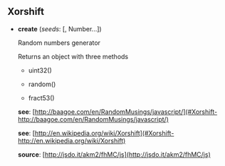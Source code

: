 <a name="Xorshift"></a>
## Xorshift

<a name="Xorshift-create"></a>
* **create** (*seeds*: [, Number...])

  Random numbers generator

  Returns an object with three methods

  * uint32()

  * random()

  * fract53()

  **see**: [http://baagoe.com/en/RandomMusings/javascript/](#Xorshift-http://baagoe.com/en/RandomMusings/javascript/)

  **see**: [http://en.wikipedia.org/wiki/Xorshift](#Xorshift-http://en.wikipedia.org/wiki/Xorshift)

  **source**: [http://jsdo.it/akm2/fhMC/js](http://jsdo.it/akm2/fhMC/js)
